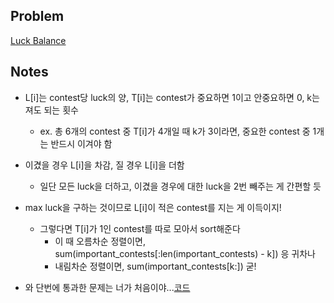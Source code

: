 ## Problem
[Luck Balance](https://www.hackerrank.com/challenges/luck-balance/problem?h_l=interview&playlist_slugs%5B%5D=interview-preparation-kit&playlist_slugs%5B%5D=greedy-algorithms)

## Notes
* L[i]는 contest당 luck의 양, T[i]는 contest가 중요하면 1이고 안중요하면 0, k는 져도 되는 횟수
    * ex. 총 6개의 contest 중 T[i]가 4개일 때 k가 3이라면, 중요한 contest 중 1개는 반드시 이겨야 함

* 이겼을 경우 L[i]을 차감, 질 경우 L[i]을 더함
    * 일단 모든 luck을 더하고, 이겼을 경우에 대한 luck을 2번 빼주는 게 간편할 듯

* max luck을 구하는 것이므로 L[i]이 적은 contest를 지는 게 이득이지!
    * 그렇다면 T[i]가 1인 contest를 따로 모아서 sort해준다
        * 이 때 오름차순 정렬이면, sum(important_contests[:len(important_contests) - k]) 응 귀차나
        * 내림차순 정렬이면, sum(important_contests[k:]) 굳!

* 와 단번에 통과한 문제는 너가 처음이야...[코드](solution.py)